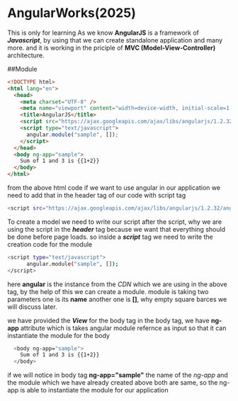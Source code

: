 # AngularWorks(2025)
This is only for learning
As we know **AngularJS** is a framework of ***Javascript***, by using that we can create standalone application and many more. and it is working in the priciple of **MVC (Model-View-Controller)** architecture.


##Module

```html
<!DOCTYPE html>
<html lang="en">
  <head>
    <meta charset="UTF-8" />
    <meta name="viewport" content="width=device-width, initial-scale=1.0" />
    <title>AngularJS</title>
    <script src="https://ajax.googleapis.com/ajax/libs/angularjs/1.2.32/angular.min.js"></script>
    <script type="text/javascript">
      angular.module("sample", []);
    </script>
  </head>
  <body ng-app="sample">
    Sum of 1 and 3 is {{1+2}}
  </body>
</html>

```

from the above html code if we want to use angular in our  application we need to add that in the header tag of our code with script tag
```bash
<script src="https://ajax.googleapis.com/ajax/libs/angularjs/1.2.32/angular.min.js"></script>
```
To create a model we need to write our script after the script, why we are using the script in the ***header*** tag because we want that everything should be done before page loads.
so inside a ***script*** tag we need to write the creation code for the module
```bash
<script type="text/javascript">
      angular.module("sample", []);
</script>
```
here **angular** is the instance from the *CDN* which we are using in the above tag, by the help of this we can create a module.
module is taking two parameters one is its **name** another one is **[]**, why empty square barces we will discuss later.

we have provided the ***View*** for the body tag
in the body tag, we have **ng-app** attribute which is takes angular module refernce as input so that it can instantiate the module for the body
```bash
  <body ng-app="sample">
    Sum of 1 and 3 is {{1+2}}
  </body>
```
if we will notice in body tag **ng-app="sample"** the name of the *ng-app* and the module which we have already created above both are same, so the ng-app is able to instantiate the module for our application
